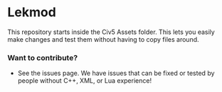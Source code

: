 # Lekmod
This repository starts inside the Civ5 Assets folder. This lets you easily make changes and test them without having to copy files around.

### Want to contribute?
* See the issues page. We have issues that can be fixed or tested by people without C++, XML, or Lua experience!









